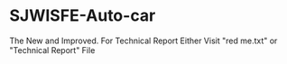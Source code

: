 # SJWISFE-Auto-car
The New and Improved.
For Technical Report Either Visit "red me.txt" or "Technical Report" File
